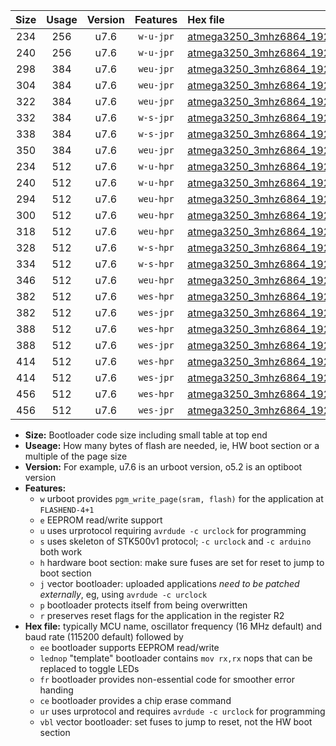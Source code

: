 |Size|Usage|Version|Features|Hex file|
|:-:|:-:|:-:|:-:|:--|
|234|256|u7.6|`w-u-jpr`|[atmega3250_3mhz6864_19200bps_ur_vbl.hex](https://raw.githubusercontent.com/stefanrueger/urboot/main//atmega3250_3mhz6864_19200bps_ur_vbl.hex)|
|240|256|u7.6|`w-u-jpr`|[atmega3250_3mhz6864_19200bps_lednop_ur_vbl.hex](https://raw.githubusercontent.com/stefanrueger/urboot/main//atmega3250_3mhz6864_19200bps_lednop_ur_vbl.hex)|
|298|384|u7.6|`weu-jpr`|[atmega3250_3mhz6864_19200bps_ee_ur_vbl.hex](https://raw.githubusercontent.com/stefanrueger/urboot/main//atmega3250_3mhz6864_19200bps_ee_ur_vbl.hex)|
|304|384|u7.6|`weu-jpr`|[atmega3250_3mhz6864_19200bps_ee_lednop_ur_vbl.hex](https://raw.githubusercontent.com/stefanrueger/urboot/main//atmega3250_3mhz6864_19200bps_ee_lednop_ur_vbl.hex)|
|322|384|u7.6|`weu-jpr`|[atmega3250_3mhz6864_19200bps_ee_lednop_fr_ur_vbl.hex](https://raw.githubusercontent.com/stefanrueger/urboot/main//atmega3250_3mhz6864_19200bps_ee_lednop_fr_ur_vbl.hex)|
|332|384|u7.6|`w-s-jpr`|[atmega3250_3mhz6864_19200bps_vbl.hex](https://raw.githubusercontent.com/stefanrueger/urboot/main//atmega3250_3mhz6864_19200bps_vbl.hex)|
|338|384|u7.6|`w-s-jpr`|[atmega3250_3mhz6864_19200bps_lednop_vbl.hex](https://raw.githubusercontent.com/stefanrueger/urboot/main//atmega3250_3mhz6864_19200bps_lednop_vbl.hex)|
|350|384|u7.6|`weu-jpr`|[atmega3250_3mhz6864_19200bps_ee_lednop_fr_ce_ur_vbl.hex](https://raw.githubusercontent.com/stefanrueger/urboot/main//atmega3250_3mhz6864_19200bps_ee_lednop_fr_ce_ur_vbl.hex)|
|234|512|u7.6|`w-u-hpr`|[atmega3250_3mhz6864_19200bps_ur.hex](https://raw.githubusercontent.com/stefanrueger/urboot/main//atmega3250_3mhz6864_19200bps_ur.hex)|
|240|512|u7.6|`w-u-hpr`|[atmega3250_3mhz6864_19200bps_lednop_ur.hex](https://raw.githubusercontent.com/stefanrueger/urboot/main//atmega3250_3mhz6864_19200bps_lednop_ur.hex)|
|294|512|u7.6|`weu-hpr`|[atmega3250_3mhz6864_19200bps_ee_ur.hex](https://raw.githubusercontent.com/stefanrueger/urboot/main//atmega3250_3mhz6864_19200bps_ee_ur.hex)|
|300|512|u7.6|`weu-hpr`|[atmega3250_3mhz6864_19200bps_ee_lednop_ur.hex](https://raw.githubusercontent.com/stefanrueger/urboot/main//atmega3250_3mhz6864_19200bps_ee_lednop_ur.hex)|
|318|512|u7.6|`weu-hpr`|[atmega3250_3mhz6864_19200bps_ee_lednop_fr_ur.hex](https://raw.githubusercontent.com/stefanrueger/urboot/main//atmega3250_3mhz6864_19200bps_ee_lednop_fr_ur.hex)|
|328|512|u7.6|`w-s-hpr`|[atmega3250_3mhz6864_19200bps.hex](https://raw.githubusercontent.com/stefanrueger/urboot/main//atmega3250_3mhz6864_19200bps.hex)|
|334|512|u7.6|`w-s-hpr`|[atmega3250_3mhz6864_19200bps_lednop.hex](https://raw.githubusercontent.com/stefanrueger/urboot/main//atmega3250_3mhz6864_19200bps_lednop.hex)|
|346|512|u7.6|`weu-hpr`|[atmega3250_3mhz6864_19200bps_ee_lednop_fr_ce_ur.hex](https://raw.githubusercontent.com/stefanrueger/urboot/main//atmega3250_3mhz6864_19200bps_ee_lednop_fr_ce_ur.hex)|
|382|512|u7.6|`wes-hpr`|[atmega3250_3mhz6864_19200bps_ee.hex](https://raw.githubusercontent.com/stefanrueger/urboot/main//atmega3250_3mhz6864_19200bps_ee.hex)|
|382|512|u7.6|`wes-jpr`|[atmega3250_3mhz6864_19200bps_ee_vbl.hex](https://raw.githubusercontent.com/stefanrueger/urboot/main//atmega3250_3mhz6864_19200bps_ee_vbl.hex)|
|388|512|u7.6|`wes-hpr`|[atmega3250_3mhz6864_19200bps_ee_lednop.hex](https://raw.githubusercontent.com/stefanrueger/urboot/main//atmega3250_3mhz6864_19200bps_ee_lednop.hex)|
|388|512|u7.6|`wes-jpr`|[atmega3250_3mhz6864_19200bps_ee_lednop_vbl.hex](https://raw.githubusercontent.com/stefanrueger/urboot/main//atmega3250_3mhz6864_19200bps_ee_lednop_vbl.hex)|
|414|512|u7.6|`wes-hpr`|[atmega3250_3mhz6864_19200bps_ee_lednop_fr.hex](https://raw.githubusercontent.com/stefanrueger/urboot/main//atmega3250_3mhz6864_19200bps_ee_lednop_fr.hex)|
|414|512|u7.6|`wes-jpr`|[atmega3250_3mhz6864_19200bps_ee_lednop_fr_vbl.hex](https://raw.githubusercontent.com/stefanrueger/urboot/main//atmega3250_3mhz6864_19200bps_ee_lednop_fr_vbl.hex)|
|456|512|u7.6|`wes-hpr`|[atmega3250_3mhz6864_19200bps_ee_lednop_fr_ce.hex](https://raw.githubusercontent.com/stefanrueger/urboot/main//atmega3250_3mhz6864_19200bps_ee_lednop_fr_ce.hex)|
|456|512|u7.6|`wes-jpr`|[atmega3250_3mhz6864_19200bps_ee_lednop_fr_ce_vbl.hex](https://raw.githubusercontent.com/stefanrueger/urboot/main//atmega3250_3mhz6864_19200bps_ee_lednop_fr_ce_vbl.hex)|

- **Size:** Bootloader code size including small table at top end
- **Useage:** How many bytes of flash are needed, ie, HW boot section or a multiple of the page size
- **Version:** For example, u7.6 is an urboot version, o5.2 is an optiboot version
- **Features:**
  + `w` urboot provides `pgm_write_page(sram, flash)` for the application at `FLASHEND-4+1`
  + `e` EEPROM read/write support
  + `u` uses urprotocol requiring `avrdude -c urclock` for programming
  + `s` uses skeleton of STK500v1 protocol; `-c urclock` and `-c arduino` both work
  + `h` hardware boot section: make sure fuses are set for reset to jump to boot section
  + `j` vector bootloader: uploaded applications *need to be patched externally*, eg, using `avrdude -c urclock`
  + `p` bootloader protects itself from being overwritten
  + `r` preserves reset flags for the application in the register R2
- **Hex file:** typically MCU name, oscillator frequency (16 MHz default) and baud rate (115200 default) followed by
  + `ee` bootloader supports EEPROM read/write
  + `lednop` "template" bootloader contains `mov rx,rx` nops that can be replaced to toggle LEDs
  + `fr` bootloader provides non-essential code for smoother error handing
  + `ce` bootloader provides a chip erase command
  + `ur` uses urprotocol and requires `avrdude -c urclock` for programming
  + `vbl` vector bootloader: set fuses to jump to reset, not the HW boot section
